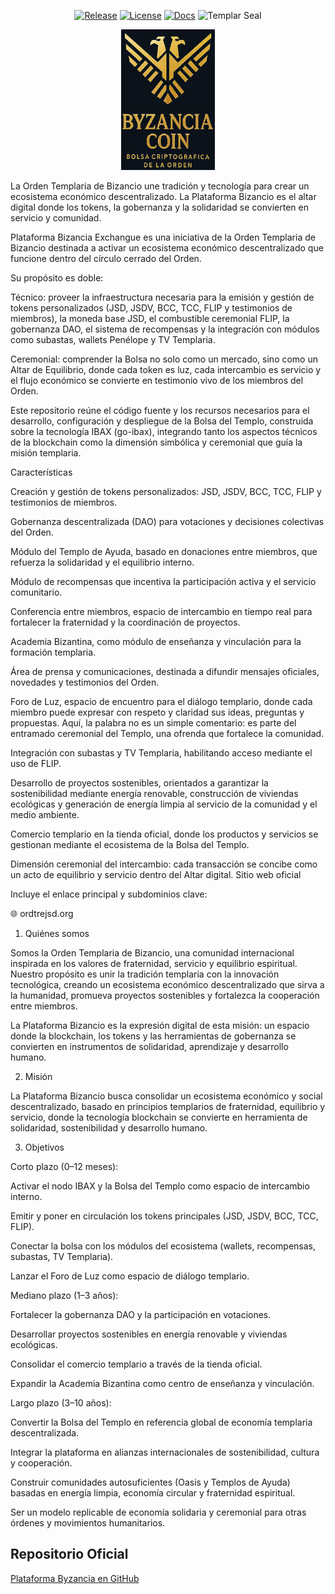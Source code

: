 <div align="center">

[![Release](https://img.shields.io/github/v/release/OrdenTemplariadeByzancium/Plataforma-Byzancia?color=gold&label=versión&logo=github)](https://github.com/OrdenTemplariadeByzancium/Plataforma-Byzancia/releases)
[![License](https://img.shields.io/badge/Licencia-Templaria-red)](/Licencia%20Templaria)
[![Docs](https://img.shields.io/badge/Docs-ibax-green)](/docs/ibax/INSTALL.md)
![Templar Seal](https://img.shields.io/badge/%E2%9A%94%20Orden%20Templaria-black?style=flat&logo=cross&logoColor=gold)

<img src="ByzanciaCoin_logo_fullres.png" alt="Logo de Plataforma Bizancio" width="150"/>

</div>


La Orden Templaria de Bizancio une tradición y tecnología para crear un ecosistema económico descentralizado.
La Plataforma Bizancio es el altar digital donde los tokens, la gobernanza y la solidaridad se convierten en servicio y comunidad.

Plataforma Bizancia Exchangue es una iniciativa de la Orden Templaria de Bizancio destinada a activar un ecosistema económico descentralizado que funcione dentro del círculo cerrado del Orden.

Su propósito es doble:

Técnico: proveer la infraestructura necesaria para la emisión y gestión de tokens personalizados (JSD, JSDV, BCC, TCC, FLIP y testimonios de miembros), la moneda base JSD, el combustible ceremonial FLIP, la gobernanza DAO, el sistema de recompensas y la integración con módulos como subastas, wallets Penélope y TV Templaria.

Ceremonial: comprender la Bolsa no solo como un mercado, sino como un Altar de Equilibrio, donde cada token es luz, cada intercambio es servicio y el flujo económico se convierte en testimonio vivo de los miembros del Orden.

Este repositorio reúne el código fuente y los recursos necesarios para el desarrollo, configuración y despliegue de la Bolsa del Templo, construida sobre la tecnología IBAX (go-ibax), integrando tanto los aspectos técnicos de la blockchain como la dimensión simbólica y ceremonial que guía la misión templaria.

Características

Creación y gestión de tokens personalizados: JSD, JSDV, BCC, TCC, FLIP y testimonios de miembros.

Gobernanza descentralizada (DAO) para votaciones y decisiones colectivas del Orden.

Módulo del Templo de Ayuda, basado en donaciones entre miembros, que refuerza la solidaridad y el equilibrio interno.

Módulo de recompensas que incentiva la participación activa y el servicio comunitario.

Conferencia entre miembros, espacio de intercambio en tiempo real para fortalecer la fraternidad y la coordinación de proyectos.

Academia Bizantina, como módulo de enseñanza y vinculación para la formación templaria.

Área de prensa y comunicaciones, destinada a difundir mensajes oficiales, novedades y testimonios del Orden.

Foro de Luz, espacio de encuentro para el diálogo templario, donde cada miembro puede expresar con respeto y claridad sus ideas, preguntas y propuestas. Aquí, la palabra no es un simple comentario: es parte del entramado ceremonial del Templo, una ofrenda que fortalece la comunidad.

Integración con subastas y TV Templaria, habilitando acceso mediante el uso de FLIP.

Desarrollo de proyectos sostenibles, orientados a garantizar la sostenibilidad mediante energía renovable, construcción de viviendas ecológicas y generación de energía limpia al servicio de la comunidad y el medio ambiente.

Comercio templario en la tienda oficial, donde los productos y servicios se gestionan mediante el ecosistema de la Bolsa del Templo.

Dimensión ceremonial del intercambio: cada transacción se concibe como un acto de equilibrio y servicio dentro del Altar digital.
Sitio web oficial

Incluye el enlace principal y subdominios clave:

🌐 ordtrejsd.org

1. Quiénes somos

Somos la Orden Templaria de Bizancio, una comunidad internacional inspirada en los valores de fraternidad, servicio y equilibrio espiritual. Nuestro propósito es unir la tradición templaria con la innovación tecnológica, creando un ecosistema económico descentralizado que sirva a la humanidad, promueva proyectos sostenibles y fortalezca la cooperación entre miembros.

La Plataforma Bizancio es la expresión digital de esta misión: un espacio donde la blockchain, los tokens y las herramientas de gobernanza se convierten en instrumentos de solidaridad, aprendizaje y desarrollo humano.

2. Misión

La Plataforma Bizancio busca consolidar un ecosistema económico y social descentralizado, basado en principios templarios de fraternidad, equilibrio y servicio, donde la tecnología blockchain se convierte en herramienta de solidaridad, sostenibilidad y desarrollo humano.

3. Objetivos

Corto plazo (0–12 meses):

Activar el nodo IBAX y la Bolsa del Templo como espacio de intercambio interno.

Emitir y poner en circulación los tokens principales (JSD, JSDV, BCC, TCC, FLIP).

Conectar la bolsa con los módulos del ecosistema (wallets, recompensas, subastas, TV Templaria).

Lanzar el Foro de Luz como espacio de diálogo templario.

Mediano plazo (1–3 años):

Fortalecer la gobernanza DAO y la participación en votaciones.

Desarrollar proyectos sostenibles en energía renovable y viviendas ecológicas.

Consolidar el comercio templario a través de la tienda oficial.

Expandir la Academia Bizantina como centro de enseñanza y vinculación.

Largo plazo (3–10 años):

Convertir la Bolsa del Templo en referencia global de economía templaria descentralizada.

Integrar la plataforma en alianzas internacionales de sostenibilidad, cultura y cooperación.

Construir comunidades autosuficientes (Oasis y Templos de Ayuda) basadas en energía limpia, economía circular y fraternidad espiritual.

Ser un modelo replicable de economía solidaria y ceremonial para otras órdenes y movimientos humanitarios.

##  Repositorio Oficial
 [Plataforma Byzancia en GitHub](https://github.com/OrdenTemplariadeByzancium/Plataforma-Byzancia)   
 
